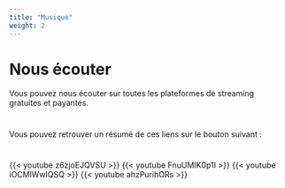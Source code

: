 ```yaml
---
title: "Musique"
weight: 2
---
```

# Nous écouter

Vous pouvez nous écouter sur toutes les plateformes de streaming gratuites et payantes. 

<div style="text-align: center;"><h1><a href="https://youtube.com/c/theSouldiers" target="_blank"><i class="fab fa-youtube"></i></a> <a href="https://soundcloud.com/thesouldiersband?id=40241123" target="_blank"><i class="fab fa-soundcloud"></i></a> <a href="https://thesouldiers.bandcamp.com/" target="_blank"><i class="fab fa-bandcamp"></i></a> <a href="https://open.spotify.com/artist/3aq02n1505kCy4goz6QDr9" target="_blank"><i class="fab fa-spotify"></i></a> <a href="https://music.apple.com/fr/artist/the-souldiers/1533320102?app=itunes" target="_blank"><i class="fab fa-itunes-note"></i></a> <a href="https://music.amazon.fr/artists/B01ECJ2THQ/the-souldiers" target="_blank"><i class="fab fa-amazon"></i></a></h1></div>

Vous pouvez retrouver un résumé de ces liens sur le bouton suivant :
<div style="text-align: center;"><h1><a href="https://songwhip.com/thesouldiers" target="_blank"><i class="fa-solid fa-headphones"></i></a></h1></div>
{{< youtube z6zjoEJQVSU >}}
{{< youtube FnuUMIK0p1I >}}
{{< youtube iOCMlWwIQSQ >}}
{{< youtube ahzPurihORs >}}
